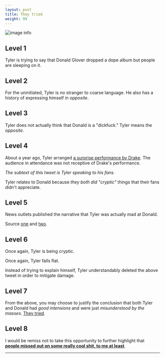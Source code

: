 ```yaml
---
layout: post
title: They tried
weight: 99
---
```


![image info](https://0x213F.com/images/tyler-tweet-1.png)

## Level 1

Tyler is trying to say that Donald Glover dropped a dope album but people are sleeping on it.

## Level 2

For the uninitiated, Tyler is no stranger to coarse language. He also has a history of expressing himself in _opposite_.

## Level 3

Tyler does not actually think that Donald is a "dickfuck." Tyler means the _opposite_.

## Level 4

About a year ago, Tyler arranged [a surprise performance by Drake](https://livemusicblog.com/news/drake-makes-surprise-appearance-at-camp-flog-gnaw/). The audience in attendance was not receptive of Drake's performance.

_The subtext of this tweet is Tyler speaking to his fans._

Tyler relates to Donald because _they both did "cryptic"_ things that their fans didn't appreciate.

## Level 5

News outlets published the narrative that Tyler was actually mad at Donald.

Source [one](https://www.complex.com/music/2020/12/tyler-the-creator-praises-childish-gambino-3-15-20) and [two](https://uproxx.com/music/tyler-the-creator-donald-glover-3-15-20/]).

## Level 6

Once again, Tyler is being cryptic.

Once again, Tyler falls flat.

Instead of trying to explain himself, Tyler understandably deleted the above tweet in order to mitigate damage.

## Level 7

From the above, you may choose to justify the conclusion that both Tyler and Donald had _good intensions_ and were just _misunderstood by the masses_. [They tried](https://0x213F.com/They-tried).

## Level 8

I would be remiss not to take this opportunity to further highlight that [**people missed out on some really cool shit, to me at least**](https://0x213F.com/No-sound).

---
